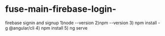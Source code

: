 # fuse-main-firebase-login-
firebase signin and signup
1)node --version
2)npm --version
3) npm install - g @angular/cli
4) npm install 
5) ng serve
